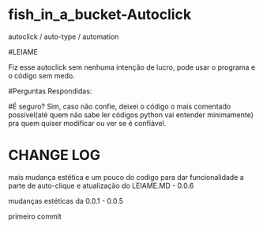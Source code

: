 # fish_in_a_bucket-Autoclick
autoclick / auto-type / automation

#LEIAME

Fiz esse autoclick sem nenhuma intenção de lucro, pode usar o programa e o código sem medo.

#Perguntas Respondidas:

#É seguro?
Sim, caso não confie, deixei o código o mais comentado possivel(até quem não sabe ler códigos python vai entender minimamente) pra quem quiser modificar ou ver se é confiável.

# CHANGE LOG

mais mudança estética e um pouco do codigo para dar funcionalidade a parte de auto-clique e atualização do LEIAME.MD - 0.0.6

mudanças estéticas da 0.0.1 - 0.0.5

primeiro commit
